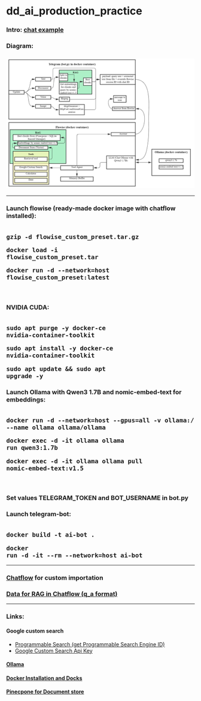 # dd_ai_production_practice

### Intro: [chat example](https://htmlpreview.github.io/?https://github.com/Piankov-Michail/dd_ai_production_practice/blob/main/ChatExport/messages.html) <br>
### Diagram:
### ![Diagram](https://github.com/Piankov-Michail/dd_ai_production_practice/blob/main/diagram.jpg) <br>
---
### Launch flowise (ready-made docker image with chatflow installed): <br><br> <pre>gzip -d flowise_custom_preset.tar.gz</pre> <pre>docker load -i flowise_custom_preset.tar</pre> <pre>docker run -d --network=host flowise_custom_preset:latest</pre> <br>
### NVIDIA CUDA: <br><br> <pre>sudo apt purge -y docker-ce nvidia-container-toolkit</pre> <pre>sudo apt install -y docker-ce nvidia-container-toolkit</pre> <pre>sudo apt update && sudo apt upgrade -y</pre>
### Launch Ollama with Qwen3 1.7B and nomic-embed-text for embeddings: <br><br> <pre>docker run -d --network=host --gpus=all -v ollama:/root/.ollama --name ollama ollama/ollama</pre> <pre>docker exec -d -it ollama ollama run qwen3:1.7b</pre> <pre>docker exec -d -it ollama ollama pull nomic-embed-text:v1.5</pre> <br>
### Set values TELEGRAM_TOKEN and BOT_USERNAME in bot.py <br>
### Launch telegram-bot: <br><br> <pre>docker build -t ai-bot .</pre> <pre>docker run -d -it --rm --network=host ai-bot</pre>
---
### [Chatflow](https://github.com/Piankov-Michail/dd_ai_production_practice/blob/main/Chatflow.json) for custom importation <br>
### [Data for RAG in Chatflow (q_a format)](https://github.com/Piankov-Michail/dd_ai_production_practice/blob/main/q_a.txt)
---
### Links:
#### Google custom search
* [Programmable Search (get Programmable Search Engine ID)](https://programmablesearchengine.google.com)
* [Google Custom Search Api Key](https://developers.google.com/custom-search/v1/overview?hl=ru)
#### [Ollama](https://ollama.com)
#### [Docker Installation and Docks](https://docs.docker.com/engine/install/ubuntu)
#### [Pinecpone for Document store](https://www.pinecone.io)
